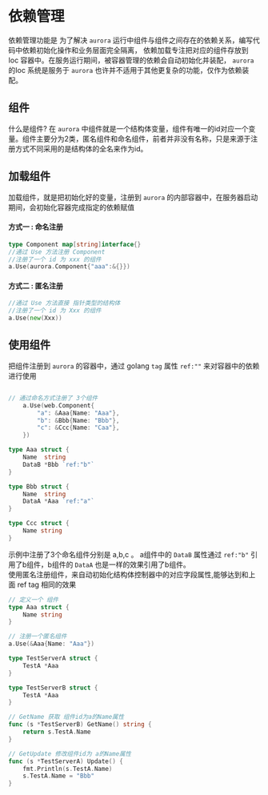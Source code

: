 # 依赖管理
依赖管理功能是 为了解决 `aurora` 运行中组件与组件之间存在的依赖关系，编写代码中依赖初始化操作和业务层面完全隔离，
依赖加载专注把对应的组件存放到 Ioc 容器中。在服务运行期间，被容器管理的依赖会自动初始化并装配， `aurora`的Ioc
系统是服务于 `aurora` 也许并不适用于其他更复杂的功能，仅作为依赖装配。

## 组件
什么是组件? 在 `aurora` 中组件就是一个结构体变量，组件有唯一的id对应一个变量。组件主要分为2类，匿名组件和命名组件，前者并非没有名称，只是来源于注册方式不同采用的是结构体的全名来作为id。
## 加载组件
加载组件，就是把初始化好的变量，注册到 `aurora` 的内部容器中，在服务器启动期间，会初始化容器完成指定的依赖赋值
#### 方式一 : 命名注册
```go
type Component map[string]interface{}
//通过 Use 方法注册 Component 
//注册了一个 id 为 xxx 的组件
a.Use(aurora.Component{"aaa":&{}})
```
#### 方式二 : 匿名注册
```go
//通过 Use 方法直接 指针类型的结构体
//注册了一个 id 为 Xxx 的组件
a.Use(new(Xxx))
```

## 使用组件
把组件注册到 `aurora` 的容器中，通过 golang `tag` 属性 `ref:""` 来对容器中的依赖进行使用
```go

// 通过命名方式注册了 3个组件
	a.Use(web.Component{
		"a": &Aaa{Name: "Aaa"},
		"b": &Bbb{Name: "Bbb"},
		"c": &Ccc{Name: "Caa"},
	})

type Aaa struct {
	Name  string
	DataB *Bbb `ref:"b"`
}

type Bbb struct {
	Name  string
	DataA *Aaa `ref:"a"`
}

type Ccc struct {
	Name string
}
```
示例中注册了3个命名组件分别是 a,b,c 。 a组件中的 `DataB` 属性通过 `ref:"b"` 引用了b组件，b组件的 `DataA` 也是一样的效果引用了b组件。
<br>
使用匿名注册组件，来自动初始化结构体控制器中的对应字段属性,能够达到和上面 ref tag 相同的效果
```go
// 定义一个 组件
type Aaa struct {
	Name string
}

// 注册一个匿名组件
a.Use(&Aaa{Name: "Aaa"})

type TestServerA struct {
	TestA *Aaa  
}

type TestServerB struct {
	TestA *Aaa
}

// GetName 获取 组件id为a的Name属性
func (s *TestServerB) GetName() string {
	return s.TestA.Name
}

// GetUpdate 修改组件id为 a的Name属性
func (s *TestServerA) Update() {
	fmt.Println(s.TestA.Name)
	s.TestA.Name = "Bbb"
}
```